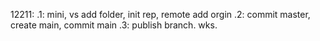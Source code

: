 12211:
.1: mini, vs add folder, init rep, remote add orgin
.2: commit master, create main, commit main
.3: publish branch. wks.